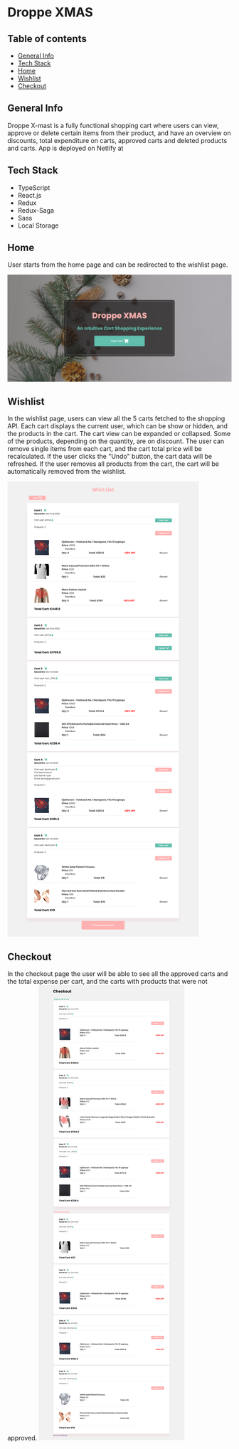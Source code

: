 # Droppe XMAS

## Table of contents

- [General Info](#General-Info)
- [Tech Stack](#tech-stack)
- [Home](#home)
- [Wishlist](#wishlist)
- [Checkout](#checkout)

## General Info

Droppe X-mast is a fully functional shopping cart where users can view, approve or delete certain items from their product, and have an overview on discounts, total expenditure on carts, approved carts and deleted products and carts. App is deployed on Netlify at 

## Tech Stack

- TypeScript
- React.js
- Redux
- Redux-Saga
- Sass
- Local Storage

## Home

User starts from the home page and can be redirected to the wishlist page.

![screenshot](./public/imgs/home.png)

## Wishlist

In the wishlist page, users can view all the 5 carts fetched to the shopping API. Each cart displays the current user, which can be show or hidden, and the products in the cart. The cart view can be expanded or collapsed. Some of the products, depending on the quantity, are on discount. The user can remove single items from each cart, and the cart total price will be recalculated. If the user clicks the "Undo" button, the cart data will be refreshed. If the user removes all products from the cart, the cart will be automatically removed from the wishlist.

![screenshot](./public/imgs/wishlist.png)

## Checkout

In the checkout page the user will be able to see all the approved carts and the total expense per cart, and the carts with products that were not approved.
![screenshot](./public/imgs/checkout.png)




